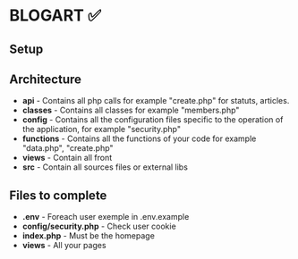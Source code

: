 
# BLOGART ✅

## Setup


## Architecture
- **api** - Contains all php calls for example "create.php" for statuts, articles.
- **classes** - Contains all classes for example "members.php"
- **config** - Contains all the configuration files specific to the operation of the application, for example "security.php"
- **functions** - Contains all the functions of your code for example "data.php", "create.php"
- **views** - Contain all front
- **src** - Contain all sources files or external libs

## Files to complete
- **.env** - Foreach user exemple in .env.example
- **config/security.php** - Check user cookie
- **index.php** - Must be the homepage
- **views** - All your pages
